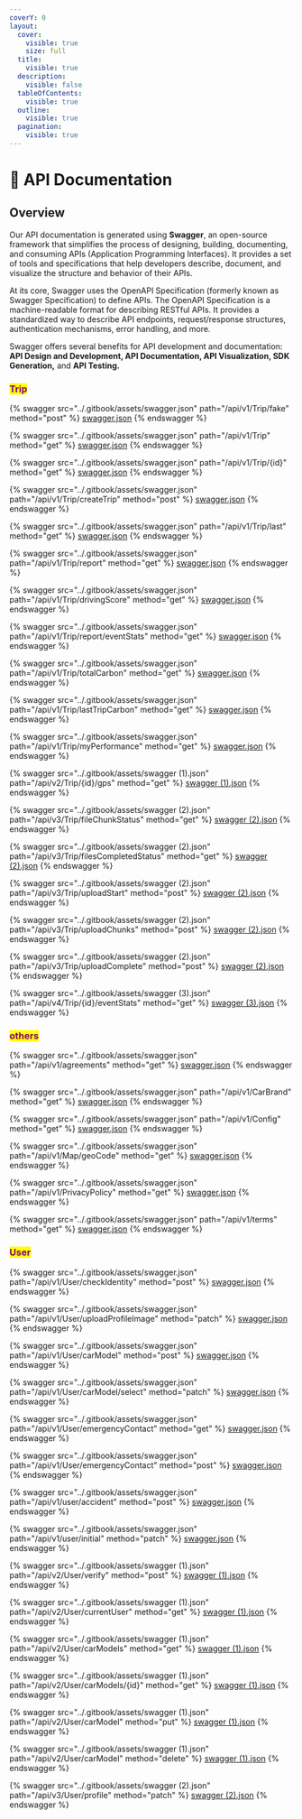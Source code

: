 ```yaml
---
coverY: 0
layout:
  cover:
    visible: true
    size: full
  title:
    visible: true
  description:
    visible: false
  tableOfContents:
    visible: true
  outline:
    visible: true
  pagination:
    visible: true
---
```


# 📖 API Documentation

## Overview

Our API documentation is generated using **Swagger**, an open-source framework that simplifies the process of designing, building, documenting, and consuming APIs (Application Programming Interfaces). It provides a set of tools and specifications that help developers describe, document, and visualize the structure and behavior of their APIs.

At its core, Swagger uses the OpenAPI Specification (formerly known as Swagger Specification) to define APIs. The OpenAPI Specification is a machine-readable format for describing RESTful APIs. It provides a standardized way to describe API endpoints, request/response structures, authentication mechanisms, error handling, and more.

Swagger offers several benefits for API development and documentation: **API Design and Development, API Documentation, API Visualization, SDK Generation,** and **API Testing.**



### <mark style="color:purple;">Trip</mark>

{% swagger src="../.gitbook/assets/swagger.json" path="/api/v1/Trip/fake" method="post" %}
[swagger.json](../.gitbook/assets/swagger.json)
{% endswagger %}

{% swagger src="../.gitbook/assets/swagger.json" path="/api/v1/Trip" method="get" %}
[swagger.json](../.gitbook/assets/swagger.json)
{% endswagger %}

{% swagger src="../.gitbook/assets/swagger.json" path="/api/v1/Trip/{id}" method="get" %}
[swagger.json](../.gitbook/assets/swagger.json)
{% endswagger %}

{% swagger src="../.gitbook/assets/swagger.json" path="/api/v1/Trip/createTrip" method="post" %}
[swagger.json](../.gitbook/assets/swagger.json)
{% endswagger %}

{% swagger src="../.gitbook/assets/swagger.json" path="/api/v1/Trip/last" method="get" %}
[swagger.json](../.gitbook/assets/swagger.json)
{% endswagger %}

{% swagger src="../.gitbook/assets/swagger.json" path="/api/v1/Trip/report" method="get" %}
[swagger.json](../.gitbook/assets/swagger.json)
{% endswagger %}

{% swagger src="../.gitbook/assets/swagger.json" path="/api/v1/Trip/drivingScore" method="get" %}
[swagger.json](../.gitbook/assets/swagger.json)
{% endswagger %}

{% swagger src="../.gitbook/assets/swagger.json" path="/api/v1/Trip/report/eventStats" method="get" %}
[swagger.json](../.gitbook/assets/swagger.json)
{% endswagger %}

{% swagger src="../.gitbook/assets/swagger.json" path="/api/v1/Trip/totalCarbon" method="get" %}
[swagger.json](../.gitbook/assets/swagger.json)
{% endswagger %}

{% swagger src="../.gitbook/assets/swagger.json" path="/api/v1/Trip/lastTripCarbon" method="get" %}
[swagger.json](../.gitbook/assets/swagger.json)
{% endswagger %}

{% swagger src="../.gitbook/assets/swagger.json" path="/api/v1/Trip/myPerformance" method="get" %}
[swagger.json](../.gitbook/assets/swagger.json)
{% endswagger %}

{% swagger src="../.gitbook/assets/swagger (1).json" path="/api/v2/Trip/{id}/gps" method="get" %}
[swagger (1).json](<../.gitbook/assets/swagger (1).json>)
{% endswagger %}

{% swagger src="../.gitbook/assets/swagger (2).json" path="/api/v3/Trip/fileChunkStatus" method="get" %}
[swagger (2).json](<../.gitbook/assets/swagger (2).json>)
{% endswagger %}

{% swagger src="../.gitbook/assets/swagger (2).json" path="/api/v3/Trip/filesCompletedStatus" method="get" %}
[swagger (2).json](<../.gitbook/assets/swagger (2).json>)
{% endswagger %}

{% swagger src="../.gitbook/assets/swagger (2).json" path="/api/v3/Trip/uploadStart" method="post" %}
[swagger (2).json](<../.gitbook/assets/swagger (2).json>)
{% endswagger %}

{% swagger src="../.gitbook/assets/swagger (2).json" path="/api/v3/Trip/uploadChunks" method="post" %}
[swagger (2).json](<../.gitbook/assets/swagger (2).json>)
{% endswagger %}

{% swagger src="../.gitbook/assets/swagger (2).json" path="/api/v3/Trip/uploadComplete" method="post" %}
[swagger (2).json](<../.gitbook/assets/swagger (2).json>)
{% endswagger %}

{% swagger src="../.gitbook/assets/swagger (3).json" path="/api/v4/Trip/{id}/eventStats" method="get" %}
[swagger (3).json](<../.gitbook/assets/swagger (3).json>)
{% endswagger %}





### <mark style="color:purple;">others</mark>

{% swagger src="../.gitbook/assets/swagger.json" path="/api/v1/agreements" method="get" %}
[swagger.json](../.gitbook/assets/swagger.json)
{% endswagger %}

{% swagger src="../.gitbook/assets/swagger.json" path="/api/v1/CarBrand" method="get" %}
[swagger.json](../.gitbook/assets/swagger.json)
{% endswagger %}

{% swagger src="../.gitbook/assets/swagger.json" path="/api/v1/Config" method="get" %}
[swagger.json](../.gitbook/assets/swagger.json)
{% endswagger %}

{% swagger src="../.gitbook/assets/swagger.json" path="/api/v1/Map/geoCode" method="get" %}
[swagger.json](../.gitbook/assets/swagger.json)
{% endswagger %}

{% swagger src="../.gitbook/assets/swagger.json" path="/api/v1/PrivacyPolicy" method="get" %}
[swagger.json](../.gitbook/assets/swagger.json)
{% endswagger %}

{% swagger src="../.gitbook/assets/swagger.json" path="/api/v1/terms" method="get" %}
[swagger.json](../.gitbook/assets/swagger.json)
{% endswagger %}





### <mark style="color:purple;">User</mark>

{% swagger src="../.gitbook/assets/swagger.json" path="/api/v1/User/checkIdentity" method="post" %}
[swagger.json](../.gitbook/assets/swagger.json)
{% endswagger %}

{% swagger src="../.gitbook/assets/swagger.json" path="/api/v1/User/uploadProfileImage" method="patch" %}
[swagger.json](../.gitbook/assets/swagger.json)
{% endswagger %}

{% swagger src="../.gitbook/assets/swagger.json" path="/api/v1/User/carModel" method="post" %}
[swagger.json](../.gitbook/assets/swagger.json)
{% endswagger %}

{% swagger src="../.gitbook/assets/swagger.json" path="/api/v1/User/carModel/select" method="patch" %}
[swagger.json](../.gitbook/assets/swagger.json)
{% endswagger %}

{% swagger src="../.gitbook/assets/swagger.json" path="/api/v1/User/emergencyContact" method="get" %}
[swagger.json](../.gitbook/assets/swagger.json)
{% endswagger %}

{% swagger src="../.gitbook/assets/swagger.json" path="/api/v1/User/emergencyContact" method="post" %}
[swagger.json](../.gitbook/assets/swagger.json)
{% endswagger %}

{% swagger src="../.gitbook/assets/swagger.json" path="/api/v1/user/accident" method="post" %}
[swagger.json](../.gitbook/assets/swagger.json)
{% endswagger %}

{% swagger src="../.gitbook/assets/swagger.json" path="/api/v1/user/initial" method="patch" %}
[swagger.json](../.gitbook/assets/swagger.json)
{% endswagger %}

{% swagger src="../.gitbook/assets/swagger (1).json" path="/api/v2/User/verify" method="post" %}
[swagger (1).json](<../.gitbook/assets/swagger (1).json>)
{% endswagger %}

{% swagger src="../.gitbook/assets/swagger (1).json" path="/api/v2/User/currentUser" method="get" %}
[swagger (1).json](<../.gitbook/assets/swagger (1).json>)
{% endswagger %}

{% swagger src="../.gitbook/assets/swagger (1).json" path="/api/v2/User/carModels" method="get" %}
[swagger (1).json](<../.gitbook/assets/swagger (1).json>)
{% endswagger %}

{% swagger src="../.gitbook/assets/swagger (1).json" path="/api/v2/User/carModels/{id}" method="get" %}
[swagger (1).json](<../.gitbook/assets/swagger (1).json>)
{% endswagger %}

{% swagger src="../.gitbook/assets/swagger (1).json" path="/api/v2/User/carModel" method="put" %}
[swagger (1).json](<../.gitbook/assets/swagger (1).json>)
{% endswagger %}

{% swagger src="../.gitbook/assets/swagger (1).json" path="/api/v2/User/carModel" method="delete" %}
[swagger (1).json](<../.gitbook/assets/swagger (1).json>)
{% endswagger %}

{% swagger src="../.gitbook/assets/swagger (2).json" path="/api/v3/User/profile" method="patch" %}
[swagger (2).json](<../.gitbook/assets/swagger (2).json>)
{% endswagger %}





